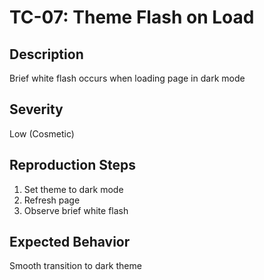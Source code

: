 # TC-07: Theme Flash on Load

## Description
Brief white flash occurs when loading page in dark mode

## Severity
Low (Cosmetic)

## Reproduction Steps
1. Set theme to dark mode
2. Refresh page
3. Observe brief white flash

## Expected Behavior
Smooth transition to dark theme
